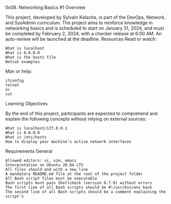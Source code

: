0x08. Networking Basics #1
Overview

This project, developed by Sylvain Kalache, is part of the DevOps, Network, and SysAdmin curriculum. The project aims to reinforce knowledge in networking basics and is scheduled to start on January 31, 2024, and must be completed by February 2, 2024, with a checker release at 6:00 AM. An auto-review will be launched at the deadline.
Resources
Read or watch:

    What is localhost
    What is 0.0.0.0
    What is the hosts file
    Netcat examples

Man or help:

    ifconfig
    telnet
    nc
    cut

Learning Objectives

By the end of this project, participants are expected to comprehend and explain the following concepts without relying on external sources:

    What is localhost/127.0.0.1
    What is 0.0.0.0
    What is /etc/hosts
    How to display your machine’s active network interfaces

Requirements
General

    Allowed editors: vi, vim, emacs
    Interpretation on Ubuntu 20.04 LTS
    All files should end with a new line
    A mandatory README.md file at the root of the project folder
    All Bash script files must be executable
    Bash scripts must pass Shellcheck (version 0.7.0) without errors
    The first line of all Bash scripts should be #!/usr/bin/env bash
    The second line of all Bash scripts should be a comment explaining the script's 
